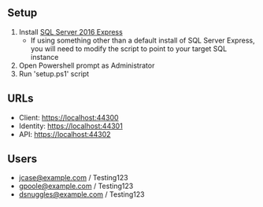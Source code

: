 ## Setup

1. Install [SQL Server 2016 Express](https://download.microsoft.com/download/9/A/E/9AE09369-C53D-4FB7-985B-5CF0D547AE9F/SQLServer2016-SSEI-Expr.exe)
    - If using something other than a default install of SQL Server Express, you will need to modify the script to point to your target SQL instance
3. Open Powershell prompt as Administrator
4. Run 'setup.ps1' script

## URLs

- Client: [https://localhost:44300](https://localhost:44310)
- Identity: [https://localhost:44301](https://localhost:44311)
- API: [https://localhost:44302](https://localhost:44312)

## Users

- jcase@example.com / Testing123
- gpoole@example.com / Testing123
- dsnuggles@example.com / Testing123